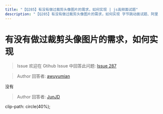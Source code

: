 ```yaml
---
title: "【Q285】有没有做过裁剪头像图片的需求，如何实现 | js高频面试题"
description: "【Q285】有没有做过裁剪头像图片的需求，如何实现 字节跳动面试题、阿里腾讯面试题、美团小米面试题。"
---
```


# 有没有做过裁剪头像图片的需求，如何实现

> Issue
> 欢迎在 Gtihub Issue 中回答此问题: [Issue 287](https://github.com/shfshanyue/Daily-Question/issues/287)

> Author
> 回答者: [awuyumian](https://github.com/awuyumian)

没有

> Author
> 回答者: [JunJD](https://github.com/JunJD)

clip-path: circle(40%);

